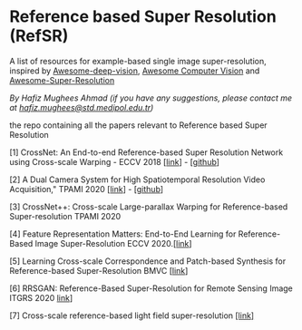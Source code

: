 # Reference based Super Resolution (RefSR)
A list of resources for example-based single image super-resolution, inspired by [Awesome-deep-vision](https://github.com/kjw0612/awesome-deep-vision), [Awesome Computer Vision](https://github.com/jbhuang0604/awesome-computer-vision) and [Awesome-Super-Resolution](https://github.com/ptkin/Awesome-Super-Resolution)

_By Hafiz Mughees Ahmad (if you have any suggestions, please contact me at hafiz.mughees@std.medipol.edu.tr)_

the repo containing all the papers relevant to Reference based Super Resolution

[1] CrossNet: An End-to-end Reference-based Super Resolution Network using Cross-scale Warping - ECCV 2018 [[link](http://openaccess.thecvf.com/content_ECCV_2018/papers/Haitian_Zheng_CrossNet_An_End-to-end_ECCV_2018_paper.pdf)] - [[github](https://github.com/htzheng/ECCV2018_CrossNet_RefSR)]

[2] A Dual Camera System for High Spatiotemporal Resolution Video Acquisition," TPAMI 2020 [[link](https://arxiv.org/abs/1909.13051)] - [[github](https://github.com/NJUVISION/AWnet)]

[3] CrossNet++: Cross-scale Large-parallax Warping for Reference-based Super-resolution TPAMI 2020

[4] Feature Representation Matters: End-to-End Learning for Reference-Based Image Super-Resolution ECCV 2020.[[link](https://www.ecva.net/papers/eccv_2020/papers_ECCV/papers/123490222.pdf)]

[5] Learning Cross-scale Correspondence and Patch-based Synthesis for Reference-based Super-Resolution BMVC [[link](http://www.bmva.org/bmvc/2017/papers/paper138/paper138.pdf)]

[6] RRSGAN: Reference-Based Super-Resolution for Remote Sensing Image ITGRS 2020 [link](https://ieeexplore.ieee.org/document/9328132)]

[7] Cross-scale reference-based light field super-resolution [[link]](https://ieeexplore.ieee.org/stamp/stamp.jsp?tp=&arnumber=9328132)
